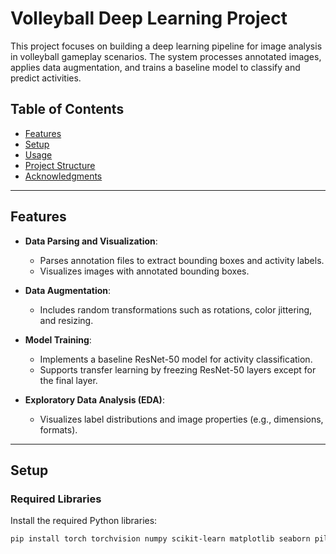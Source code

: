 # Volleyball Deep Learning Project

This project focuses on building a deep learning pipeline for image analysis in volleyball gameplay scenarios. The system processes annotated images, applies data augmentation, and trains a baseline model to classify and predict activities.

## Table of Contents
- [Features](#features)
- [Setup](#setup)
- [Usage](#usage)
- [Project Structure](#project-structure)
- [Acknowledgments](#acknowledgments)

---

## Features

- **Data Parsing and Visualization**:
  - Parses annotation files to extract bounding boxes and activity labels.
  - Visualizes images with annotated bounding boxes.

- **Data Augmentation**:
  - Includes random transformations such as rotations, color jittering, and resizing.

- **Model Training**:
  - Implements a baseline ResNet-50 model for activity classification.
  - Supports transfer learning by freezing ResNet-50 layers except for the final layer.

- **Exploratory Data Analysis (EDA)**:
  - Visualizes label distributions and image properties (e.g., dimensions, formats).

---

## Setup

### Required Libraries
Install the required Python libraries:

```bash
pip install torch torchvision numpy scikit-learn matplotlib seaborn pillow opencv-python
